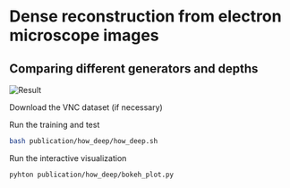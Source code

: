 # Dense reconstruction from electron microscope images
## Comparing different generators and depths

![Result]()

Download the VNC dataset (if necessary)

Run the training and test

```bash
bash publication/how_deep/how_deep.sh
```

Run the interactive visualization

```bash
pyhton publication/how_deep/bokeh_plot.py
```

